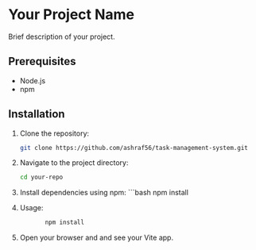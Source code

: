 # Your Project Name

Brief description of your project.

## Prerequisites

- Node.js
- npm

## Installation

1. Clone the repository:

   ```bash
   git clone https://github.com/ashraf56/task-management-system.git
2. Navigate to the project directory:
   ```bash
   cd your-repo
3. Install dependencies using npm:
       ```bash
             npm install


4. Usage: 
      ```bash
             npm install
5. Open your browser and and see your Vite app.
